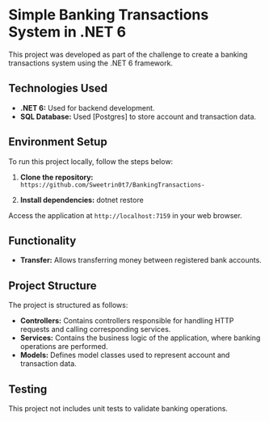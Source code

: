 # Simple Banking Transactions System in .NET 6

This project was developed as part of the challenge to create a banking transactions system using the .NET 6 framework.

## Technologies Used

- **.NET 6:** Used for backend development.
- **SQL Database:** Used [Postgres] to store account and transaction data.

## Environment Setup

To run this project locally, follow the steps below:

1. **Clone the repository:**
`https://github.com/Sweetrin0t7/BankingTransactions-`

2. **Install dependencies:**
dotnet restore

Access the application at `http://localhost:7159` in your web browser.

## Functionality

- **Transfer:** Allows transferring money between registered bank accounts.

## Project Structure

The project is structured as follows:

- **Controllers:** Contains controllers responsible for handling HTTP requests and calling corresponding services.
- **Services:** Contains the business logic of the application, where banking operations are performed.
- **Models:** Defines model classes used to represent account and transaction data.

## Testing

This project not includes unit tests to validate banking operations.

